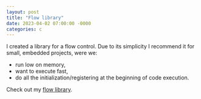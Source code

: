```yaml
---
layout: post
title: "Flow library"
date: 2023-04-02 07:00:00 -0000
categories: c
---
```


I created a library for a flow control. Due to its simplicity I recommend it for small,
embedded projects, were we:
- run low on memory, 
- want to execute fast,
- do all the initialization/registering at the beginning of code execution.

Check out my [flow library](https://github.com/grzegorz-grzeda/flow).